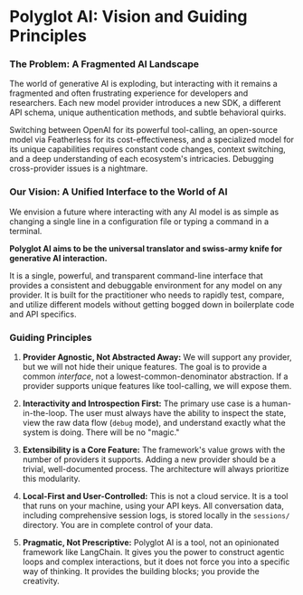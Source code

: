 # Polyglot AI: Vision and Guiding Principles

### The Problem: A Fragmented AI Landscape

The world of generative AI is exploding, but interacting with it remains a fragmented and often frustrating experience for developers and researchers. Each new model provider introduces a new SDK, a different API schema, unique authentication methods, and subtle behavioral quirks.

Switching between OpenAI for its powerful tool-calling, an open-source model via Featherless for its cost-effectiveness, and a specialized model for its unique capabilities requires constant code changes, context switching, and a deep understanding of each ecosystem's intricacies. Debugging cross-provider issues is a nightmare.

### Our Vision: A Unified Interface to the World of AI

We envision a future where interacting with any AI model is as simple as changing a single line in a configuration file or typing a command in a terminal.

**Polyglot AI aims to be the universal translator and swiss-army knife for generative AI interaction.**

It is a single, powerful, and transparent command-line interface that provides a consistent and debuggable environment for any model on any provider. It is built for the practitioner who needs to rapidly test, compare, and utilize different models without getting bogged down in boilerplate code and API specifics.

### Guiding Principles

1.  **Provider Agnostic, Not Abstracted Away:** We will support any provider, but we will not hide their unique features. The goal is to provide a common *interface*, not a lowest-common-denominator abstraction. If a provider supports unique features like tool-calling, we will expose them.

2.  **Interactivity and Introspection First:** The primary use case is a human-in-the-loop. The user must always have the ability to inspect the state, view the raw data flow (`debug` mode), and understand exactly what the system is doing. There will be no "magic."

3.  **Extensibility is a Core Feature:** The framework's value grows with the number of providers it supports. Adding a new provider should be a trivial, well-documented process. The architecture will always prioritize this modularity.

4.  **Local-First and User-Controlled:** This is not a cloud service. It is a tool that runs on your machine, using your API keys. All conversation data, including comprehensive session logs, is stored locally in the `sessions/` directory. You are in complete control of your data.

5.  **Pragmatic, Not Prescriptive:** Polyglot AI is a tool, not an opinionated framework like LangChain. It gives you the power to construct agentic loops and complex interactions, but it does not force you into a specific way of thinking. It provides the building blocks; you provide the creativity.
